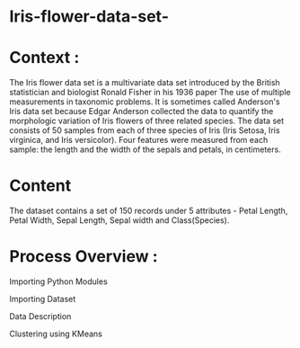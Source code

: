 # Iris-flower-data-set-

# Context : 
The Iris flower data set is a multivariate data set introduced by the British statistician and biologist Ronald Fisher in his 1936 paper The use of multiple measurements in taxonomic problems. It is sometimes called Anderson's Iris data set because Edgar Anderson collected the data to quantify the morphologic variation of Iris flowers of three related species. The data set consists of 50 samples from each of three species of Iris (Iris Setosa, Iris virginica, and Iris versicolor). Four features were measured from each sample: the length and the width of the sepals and petals, in centimeters.


# Content
The dataset contains a set of 150 records under 5 attributes - Petal Length, Petal Width, Sepal Length, Sepal width and Class(Species).

# Process Overview :

Importing Python Modules

Importing Dataset

Data Description

Clustering using KMeans
